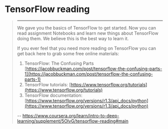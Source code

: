 # TensorFlow reading
> 
> * * *
> 
> We gave you the basics of TensorFlow to get started. Now you can read assignment Notebooks and learn new things about TensorFlow doing them. We believe this is the best way to learn it.
> 
> If you ever feel that you need more reading on TensorFlow you can get back here to grab some free online materials:
> 
> 1.  [](http://jacobbuckman.com/post/tensorflow-the-confusing-parts-1/)TensorFlow: The Confusing Parts [https://jacobbuckman.com/post/tensorflow-the-confusing-parts-1](https://jacobbuckman.com/post/tensorflow-the-confusing-parts-1)
> 2.  TensorFlow tutorials: [https://www.tensorflow.org/tutorials](https://www.tensorflow.org/tutorials)
> 3.  TensorFlow documentation: [https://www.tensorflow.org/versions/r1.3/api_docs/python](https://www.tensorflow.org/versions/r1.3/api_docs/python)
>
> -- https://www.coursera.org/learn/intro-to-deep-learning/supplement/5OlvG/tensorflow-reading#main
